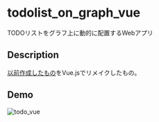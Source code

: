 # todolist_on_graph_vue
TODOリストをグラフ上に動的に配置するWebアプリ

## Description
[以前作成したもの](https://github.com/ryu022304/todolist_on_graph)をVue.jsでリメイクしたもの。

## Demo
![todo_vue](https://user-images.githubusercontent.com/33801040/64924349-9ad85c80-d81e-11e9-884b-fc5d24d7d233.gif)

